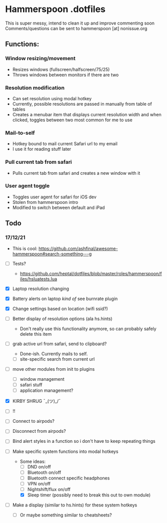 # Hammerspoon .dotfiles

This is super messy, intend to clean it up and improve commenting soon
Comments/questions can be sent to hammerspoon [at] nonissue.org

## Functions:

### Window resizing/movement
* Resizes windows (fullscreen/halfscreen/75/25)
* Throws windows between monitors if there are two

### Resolution modification
* Can set resolution using modal hotkey
* Currently, possible resolutions are passed in manually from table of tables
* Creates a menubar item that displays current resolution width and when clicked, toggles between two most common for me to use

### Mail-to-self
* Hotkey bound to mail current Safari url to my email
* I use it for reading stuff later

### Pull current tab from safari
* Pulls current tab from safari and creates a new window with it

### User agent toggle
* Toggles user agent for safari for iOS dev
* Stolen from hammerspoon intro
* Modified to switch between default and iPad

## Todo

### 17/12/21

* This is cool: 
  https://github.com/ashfinal/awesome-hammerspoon#search-something---g

* [ ] Tests?
  * https://github.com/heptal/dotfiles/blob/master/roles/hammerspoon/files/hsluatests.lua
* [x] Laptop resolution changing
* [x] Battery alerts on laptop *kind* *of* see burnrate plugin
* [x] Change settings based on location (wifi ssid?)
* [ ] Better display of resolution options (ala hs.hints)
  * Don't really use this functionality anymore, so can probably
    safely delete this item
* [ ] grab active url from safari, send to clipboard?
  * Done-ish. Currently mails to self.
  * [ ] site-specific search from current url
* [ ] move other modules from init to plugins
  * [ ] window management
  * [ ] safari stuff
  * [ ] application management?
* [x] KIRBY SHRUG ¯\_(ツ)_/¯
* [ ] !!
* [ ] Connect to airpods?
* [ ] Disconnect from airpods?
* [ ] Bind alert styles in a function so i don't have to keep repeating things

* [ ] Make specific system functions into modal hotkeys
  * Some ideas:
    * [ ] DND on/off
    * [ ] Bluetooth on/off
    * [ ] Bluetooth connect specific headphones
    * [ ] VPN on/off
    * [ ] Nightshift/flux on/off
    * [x] Sleep timer (possibly need to break this out to own module)
* [ ] Make a display (similar to hs.hints) for these system hotkeys
  * [ ] Or maybe something similar to cheatsheets?
